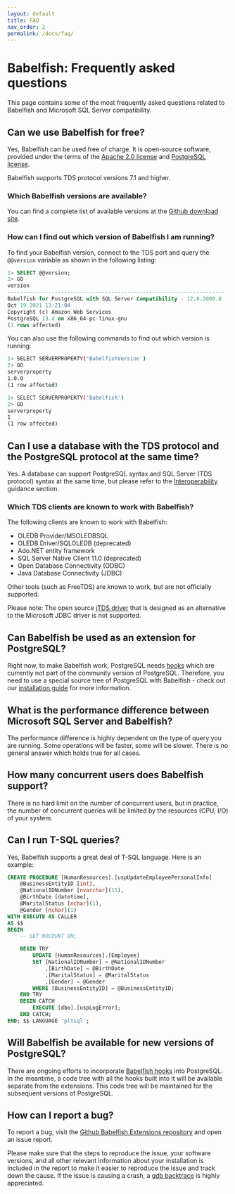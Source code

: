 ```yaml
---
layout: default
title: FAQ
nav_order: 2
permalink: /docs/faq/
---
```


# Babelfish: Frequently asked questions

This page contains some of the most frequently asked questions related to
Babelfish and Microsoft SQL Server compatibility.

## Can we use Babelfish for free?

Yes, Babelfish can be used free of charge. It is open-source software, provided under the terms of the [Apache 2.0 license](https://www.apache.org/licenses/LICENSE-2.0) and [PostgreSQL license](https://www.postgresql.org/about/licence/).


Babelfish supports TDS protocol versions 7.1 and higher.

### Which Babelfish versions are available?

You can find a complete list of available versions at the [Github download site](https://github.com/babelfish-for-postgresql/babelfish-for-postgresql/releases). 

### How can I find out which version of Babelfish I am running?

To find your Babelfish version, connect to the TDS port and query the <code>@@version</code> variable as shown in the following listing:

```sql
1> SELECT @@version;
2> GO
version                                                                                                                                                                                                                                                         
---------------------------------------------------------------------
Babelfish for PostgreSQL with SQL Server Compatibility - 12.0.2000.8
Oct 19 2021 13:21:04
Copyright (c) Amazon Web Services
PostgreSQL 13.4 on x86_64-pc-linux-gnu                                                                                              
(1 rows affected)
```

You can also use the following commands to find out which version is running:

```sh
1> SELECT SERVERPROPERTY('BabelfishVersion')
2> GO
serverproperty
1.0.0
(1 row affected)

1> SELECT SERVERPROPERTY('Babelfish')
2> GO
serverproperty
1
(1 row affected)
```

## Can I use a database with the TDS protocol and the PostgreSQL protocol at the same time?

Yes. A database can support PostgreSQL syntax and SQL Server (TDS protocol) syntax at the same time, but please refer to the [Interoperability](https://babelfishpg.org/docs/usage/interoperability/) guidance section.

### Which TDS clients are known to work with Babelfish?

The following clients are known to work with Babelfish:

- OLEDB Provider/MSOLEDBSQL
- OLEDB Driver/SQLOLEDB (deprecated)
- Ado.NET entity framework
- SQL Server Native Client 11.0 (deprecated)
- Open Database Connectivity (ODBC)
- Java Database Connectivity (JDBC)

Other tools (such as FreeTDS) are known to work, but are not officially supported.

Please note: The open source [jTDS driver](https://github.com/milesibastos/jTDS/) that is designed as an alternative to the Microsoft JDBC driver is not supported.

## Can Babelfish be used as an extension for PostgreSQL?

Right now, to make Babelfish work, PostgreSQL needs [hooks](/docs/internals/postgresql-hooks) which are
currently not part of the community version of PostgreSQL. Therefore, you need to use a special
source tree of PostgreSQL with Babelfish - check out our [installation guide](/docs/installation/compiling-babelfish-from-source) for more information. 

## What is the performance difference between Microsoft SQL Server and Babelfish?

The performance difference is highly dependent on the type of query
you are running. Some operations will be faster, some will be slower. There is no
general answer which holds true for all cases.

## How many concurrent users does Babelfish support?

There is no hard limit on the number of concurrent users, but in practice, the number of concurrent queries will be limited by the resources (CPU, I/O) of your system. 

## Can I run T-SQL queries?

Yes, Babelfish supports a great deal of T-SQL language. Here is an example:

```sql
CREATE PROCEDURE [HumanResources].[uspUpdateEmployeePersonalInfo]
    @BusinessEntityID [int], 
    @NationalIDNumber [nvarchar](15), 
    @BirthDate [datetime], 
    @MaritalStatus [nchar](1), 
    @Gender [nchar](1)
WITH EXECUTE AS CALLER
AS $$
BEGIN
    -- SET NOCOUNT ON;

    BEGIN TRY
        UPDATE [HumanResources].[Employee] 
        SET [NationalIDNumber] = @NationalIDNumber 
            ,[BirthDate] = @BirthDate 
            ,[MaritalStatus] = @MaritalStatus 
            ,[Gender] = @Gender 
        WHERE [BusinessEntityID] = @BusinessEntityID;
    END TRY
    BEGIN CATCH
        EXECUTE [dbo].[uspLogError];
    END CATCH;
END; $$ LANGUAGE 'pltsql';
```

## Will Babelfish be available for new versions of PostgreSQL?

There are ongoing efforts to incorporate [Babelfish hooks](/docs/internals/postgresql-hooks) into PostgreSQL. In the meantime, a code tree with all the hooks built into it will be available separate from the extensions. This code tree will be maintained for the subsequent versions of PostgreSQL.

## How can I report a bug?

To report a bug, visit the [Github Babelfish Extensions repository](https://github.com/babelfish-for-postgresql/babelfish_extensions/issues) and open an issue report.

Please make sure that the steps to reproduce the issue, your software versions, and all other relevant information about your installation is included in the report to make it easier to reproduce the issue and track down the cause. If the issue is causing a crash, a [gdb backtrace](https://ftp.gnu.org/old-gnu/Manuals/gdb/html_node/gdb_42.html) is highly appreciated.
